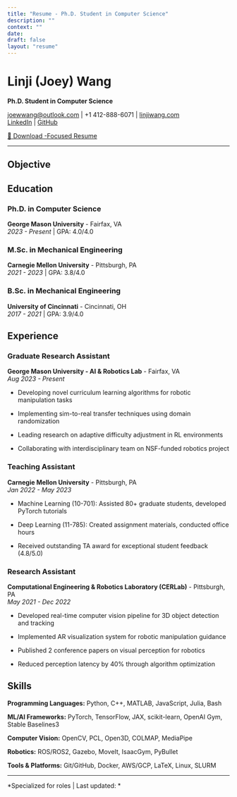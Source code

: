 ```yaml
---
title: "Resume - Ph.D. Student in Computer Science"
description: ""
context: ""
date: 
draft: false
layout: "resume"
---
```


# Linji (Joey) Wang

**Ph.D. Student in Computer Science**

joewwang@outlook.com | +1 412-888-6071 | [linjiwang.com](https://linjiwang.com)  
[LinkedIn](https://linkedin.com/in/linjiw) | [GitHub](https://github.com/linjiw)

[📄 Download -Focused Resume](/files/resume_.pdf)

---

## Objective



## Education


### Ph.D. in Computer Science
**George Mason University** - Fairfax, VA  
*2023 - Present* | GPA: 4.0/4.0

### M.Sc. in Mechanical Engineering
**Carnegie Mellon University** - Pittsburgh, PA  
*2021 - 2023* | GPA: 3.8/4.0

### B.Sc. in Mechanical Engineering
**University of Cincinnati** - Cincinnati, OH  
*2017 - 2021* | GPA: 3.9/4.0


## Experience


### Graduate Research Assistant
**George Mason University - AI & Robotics Lab** - Fairfax, VA  
*Aug 2023 - Present*


- Developing novel curriculum learning algorithms for robotic manipulation tasks

- Implementing sim-to-real transfer techniques using domain randomization

- Leading research on adaptive difficulty adjustment in RL environments

- Collaborating with interdisciplinary team on NSF-funded robotics project


### Teaching Assistant
**Carnegie Mellon University** - Pittsburgh, PA  
*Jan 2022 - May 2023*


- Machine Learning (10-701): Assisted 80+ graduate students, developed PyTorch tutorials

- Deep Learning (11-785): Created assignment materials, conducted office hours

- Received outstanding TA award for exceptional student feedback (4.8/5.0)


### Research Assistant
**Computational Engineering & Robotics Laboratory (CERLab)** - Pittsburgh, PA  
*May 2021 - Dec 2022*


- Developed real-time computer vision pipeline for 3D object detection and tracking

- Implemented AR visualization system for robotic manipulation guidance

- Published 2 conference papers on visual perception for robotics

- Reduced perception latency by 40% through algorithm optimization



## Skills


**Programming Languages:** Python, C++, MATLAB, JavaScript, Julia, Bash  

**ML/AI Frameworks:** PyTorch, TensorFlow, JAX, scikit-learn, OpenAI Gym, Stable Baselines3  

**Computer Vision:** OpenCV, PCL, Open3D, COLMAP, MediaPipe  

**Robotics:** ROS/ROS2, Gazebo, MoveIt, IsaacGym, PyBullet  

**Tools & Platforms:** Git/GitHub, Docker, AWS/GCP, LaTeX, Linux, SLURM  


---

*Specialized for  roles | Last updated: *